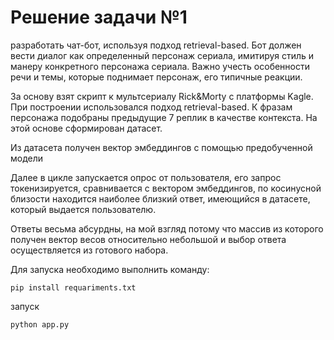 # Решение задачи №1
разработать чат-бот, используя подход retrieval-based. Бот должен вести диалог как определенный персонаж сериала, имитируя стиль и манеру конкретного персонажа сериала. Важно учесть особенности речи и темы, которые поднимает персонаж, его типичные реакции.

За основу взят скрипт к мультсериалу Rick&Morty с платформы Kagle.
При построении использовался подход retrieval-based. К фразам персонажа подобраны предыдущие 7 реплик в качестве контекста.
На этой основе сформирован датасет.

Из датасета получен вектор эмбеддингов с помощью предобученной модели

Далее в цикле запускается опрос от пользователя, его запрос токенизируется, сравнивается с вектором эмбеддингов, по косинусной близости находится наиболее близкий ответ, имеющийся в датасете, который выдается пользователю. 

Ответы весьма абсурдны, на мой взгляд потому что массив из которого получен вектор весов относительно небольшой и выбор ответа осуществляется из готового набора.

Для запуска необходимо выполнить команду:
```
pip install requariments.txt
```
запуск 
```
python app.py
```
